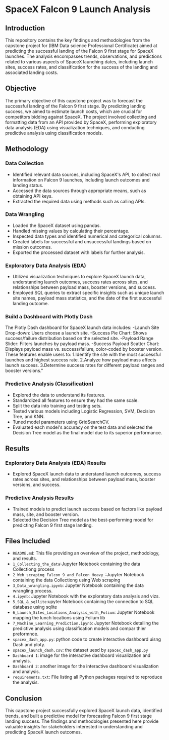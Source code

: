 # SpaceX Falcon 9 Launch Analysis

## Introduction
This repository contains the key findings and methodologies from the capstone project for (IBM Data science Professional Certificate)  aimed at predicting the successful landing of the Falcon 9 first stage for SpaceX launches. The analysis encompasses trends, observations, and predictions related to various aspects of SpaceX launching dates, including launch sites, success rates, and classification for the success of the landing and associated landing costs.

## Objective
The primary objective of this capstone project was to forecast the successful landing of the Falcon 9 first stage. By predicting landing success, we aimed to estimate launch costs, which are crucial for competitors bidding against SpaceX. The project involved collecting and formatting data from an API provided by SpaceX, performing exploratory data analysis (EDA) using visualization techniques, and conducting predictive analysis using classification models.

## Methodology
### Data Collection
- Identified relevant data sources, including SpaceX's API, to collect real information on Falcon 9 launches, including launch outcomes and landing status.
- Accessed the data sources through appropriate means, such as obtaining API keys.
- Extracted the required data using methods such as calling APIs.

### Data Wrangling
- Loaded the SpaceX dataset using pandas.
- Handled missing values by calculating their percentage.
- Inspected data types and identified numerical and categorical columns.
- Created labels for successful and unsuccessful landings based on mission outcomes.
- Exported the processed dataset with labels for further analysis.

### Exploratory Data Analysis (EDA)
- Utilized visualization techniques to explore SpaceX launch data, understanding launch outcomes, success rates across sites, and relationships between payload mass, booster versions, and success.
- Employed SQL queries to extract specific insights such as unique launch site names, payload mass statistics, and the date of the first successful landing outcome.
### Build a Dashboard with Plotly Dash 
The Plotly Dash dashboard for SpaceX launch data includes:
-Launch Site Drop-down: Users choose a launch site.
-Success Pie Chart: Shows success/failure distribution based on the selected site.
-Payload Range Slider: Filters launches by payload mass.
-Success Payload Scatter Chart: Displays payload mass vs. success/failure, color-coded by booster version.
These features enable users to:
1.Identify the site with the most successful launches and highest success rate.
2.Analyze how payload mass affects launch success.
3.Determine success rates for different payload ranges and booster versions."
### Predictive Analysis (Classification)
- Explored the data to understand its features.
- Standardized all features to ensure they had the same scale.
- Split the data into training and testing sets.
- Tested various models including Logistic Regression, SVM, Decision Tree, and KNN.
- Tuned model parameters using GridSearchCV.
- Evaluated each model's accuracy on the test data and selected the Decision Tree model as the final model due to its superior performance.

## Results
### Exploratory Data Analysis (EDA) Results
- Explored SpaceX launch data to understand launch outcomes, success rates across sites, and relationships between payload mass, booster versions, and success.

### Predictive Analysis Results
- Trained models to predict launch success based on factors like payload mass, site, and booster version.
- Selected the Decision Tree model as the best-performing model for predicting Falcon 9 first stage landing.

## Files Included
- `README.md`: This file providing an overview of the project, methodology, and results.
-  `1_Collecting_the_data`:Jupyter Notebook containing the data Collectiong  process
-  `2_Web_scraping_Falcon_9_and_Falcon_Heavy_`:Jupyter Notebook containing the data Collectiong using Web scraping
-  `3_Data_wrangling.ipynb`: Jupyter Notebook containing the data wrangling process.
-  `4.ipynb`: Jupyter Notebook with the exploratory data analysis and vizs.
-  `5_SQL_&_sqllite`:upyter Notebook containing the connection to SQL database using sqlite
-  `6_Launch_Sites_Locations_Analysis_with_Folium`: Jupyter Notebook mapping the lunch locations using Folium lib  
-  `7_Machine_Learning_Prediction.ipynb`: Jupyter Notebook detailing the predictive analysis using classification models and compar thier preformnce.
-  `spacex_dash_app.py`: python code to create interactive dashboard uisng Dash and ploty.
-  `spacex_launch_dash.csv`: the dataset uesd by `spacex_dash_app.py`
-  `Dashboard 1`: image for the interactive dashboard  visualization and analysis.
-  `Dashboard 2`: another image for the interactive dashboard  visualization and analysis.
- `requirements.txt`: File listing all Python packages required to reproduce the analysis.

## Conclusion
This capstone project successfully explored SpaceX launch data, identified trends, and built a predictive model for forecasting Falcon 9 first stage landing success. The findings and methodologies presented here provide valuable insights for stakeholders interested in understanding and predicting SpaceX launch outcomes.


